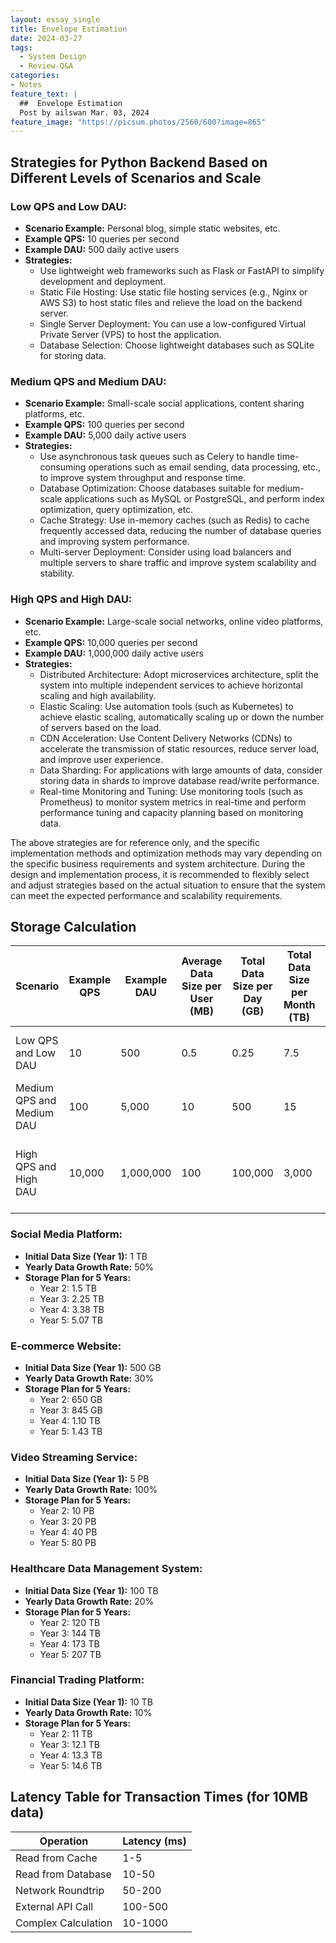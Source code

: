 ```yaml
---
layout: essay_single
title: Envelope Estimation
date: 2024-03-27
tags:
  - System Design
  - Review-Q&A
categories:
- Notes
feature_text: |
  ##  Envelope Estimation
  Post by ailswan Mar. 03, 2024
feature_image: "https://picsum.photos/2560/600?image=865"
---
```

## Strategies for Python Backend Based on Different Levels of Scenarios and Scale

### Low QPS and Low DAU:

- **Scenario Example:** Personal blog, simple static websites, etc.
- **Example QPS:** 10 queries per second
- **Example DAU:** 500 daily active users
- **Strategies:**
  - Use lightweight web frameworks such as Flask or FastAPI to simplify development and deployment.
  - Static File Hosting: Use static file hosting services (e.g., Nginx or AWS S3) to host static files and relieve the load on the backend server.
  - Single Server Deployment: You can use a low-configured Virtual Private Server (VPS) to host the application.
  - Database Selection: Choose lightweight databases such as SQLite for storing data.

### Medium QPS and Medium DAU:

- **Scenario Example:** Small-scale social applications, content sharing platforms, etc.
- **Example QPS:** 100 queries per second
- **Example DAU:** 5,000 daily active users
- **Strategies:**
  - Use asynchronous task queues such as Celery to handle time-consuming operations such as email sending, data processing, etc., to improve system throughput and response time.
  - Database Optimization: Choose databases suitable for medium-scale applications such as MySQL or PostgreSQL, and perform index optimization, query optimization, etc.
  - Cache Strategy: Use in-memory caches (such as Redis) to cache frequently accessed data, reducing the number of database queries and improving system performance.
  - Multi-server Deployment: Consider using load balancers and multiple servers to share traffic and improve system scalability and stability.

### High QPS and High DAU:

- **Scenario Example:** Large-scale social networks, online video platforms, etc.
- **Example QPS:** 10,000 queries per second
- **Example DAU:** 1,000,000 daily active users
- **Strategies:**
  - Distributed Architecture: Adopt microservices architecture, split the system into multiple independent services to achieve horizontal scaling and high availability.
  - Elastic Scaling: Use automation tools (such as Kubernetes) to achieve elastic scaling, automatically scaling up or down the number of servers based on the load.
  - CDN Acceleration: Use Content Delivery Networks (CDNs) to accelerate the transmission of static resources, reduce server load, and improve user experience.
  - Data Sharding: For applications with large amounts of data, consider storing data in shards to improve database read/write performance.
  - Real-time Monitoring and Tuning: Use monitoring tools (such as Prometheus) to monitor system metrics in real-time and perform performance tuning and capacity planning based on monitoring data.

The above strategies are for reference only, and the specific implementation methods and optimization methods may vary depending on the specific business requirements and system architecture. During the design and implementation process, it is recommended to flexibly select and adjust strategies based on the actual situation to ensure that the system can meet the expected performance and scalability requirements.

## Storage Calculation

| Scenario                  | Example QPS | Example DAU | Average Data Size per User (MB) | Total Data Size per Day (GB) | Total Data Size per Month (TB) | Relevant Real Applications |
|---------------------------|-------------|-------------|---------------------------------|-------------------------------|--------------------------------|---------------------------|
| Low QPS and Low DAU       | 10          | 500         | 0.5                             | 0.25                          | 7.5                            | Personal blogs, Portfolio websites |
| Medium QPS and Medium DAU | 100         | 5,000       | 10                              | 500                           | 15                             | Small-scale social networks, Forums |
| High QPS and High DAU     | 10,000      | 1,000,000   | 100                             | 100,000                       | 3,000                          | Large-scale social networks, Video streaming platforms |


### Social Media Platform:

- **Initial Data Size (Year 1):** 1 TB
- **Yearly Data Growth Rate:** 50%
- **Storage Plan for 5 Years:**
  - Year 2: 1.5 TB
  - Year 3: 2.25 TB
  - Year 4: 3.38 TB
  - Year 5: 5.07 TB

### E-commerce Website:

- **Initial Data Size (Year 1):** 500 GB
- **Yearly Data Growth Rate:** 30%
- **Storage Plan for 5 Years:**
  - Year 2: 650 GB
  - Year 3: 845 GB
  - Year 4: 1.10 TB
  - Year 5: 1.43 TB

### Video Streaming Service:

- **Initial Data Size (Year 1):** 5 PB
- **Yearly Data Growth Rate:** 100%
- **Storage Plan for 5 Years:**
  - Year 2: 10 PB
  - Year 3: 20 PB
  - Year 4: 40 PB
  - Year 5: 80 PB

### Healthcare Data Management System:

- **Initial Data Size (Year 1):** 100 TB
- **Yearly Data Growth Rate:** 20%
- **Storage Plan for 5 Years:**
  - Year 2: 120 TB
  - Year 3: 144 TB
  - Year 4: 173 TB
  - Year 5: 207 TB

### Financial Trading Platform:

- **Initial Data Size (Year 1):** 10 TB
- **Yearly Data Growth Rate:** 10%
- **Storage Plan for 5 Years:**
  - Year 2: 11 TB
  - Year 3: 12.1 TB
  - Year 4: 13.3 TB
  - Year 5: 14.6 TB

## Latency Table for Transaction Times (for 10MB data)

| Operation           | Latency (ms) |
|---------------------|--------------|
| Read from Cache     | 1-5          |
| Read from Database  | 10-50        |
| Network Roundtrip   | 50-200       |
| External API Call   | 100-500      |
| Complex Calculation| 10-1000      |
